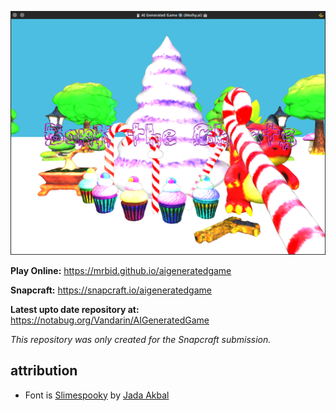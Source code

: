 ![Screenshot of the Tuxocide game](https://raw.githubusercontent.com/mrbid/AIGeneratedGame/main/screenshot.png)

**Play Online:** https://mrbid.github.io/aigeneratedgame

**Snapcraft:** https://snapcraft.io/aigeneratedgame

**Latest upto date repository at:** https://notabug.org/Vandarin/AIGeneratedGame

*This repository was only created for the Snapcraft submission.*

## attribution
* Font is [Slimespooky](https://www.fontspace.com/slimespooky-font-f84976) by [Jada Akbal](https://www.fontspace.com/jadatype)
